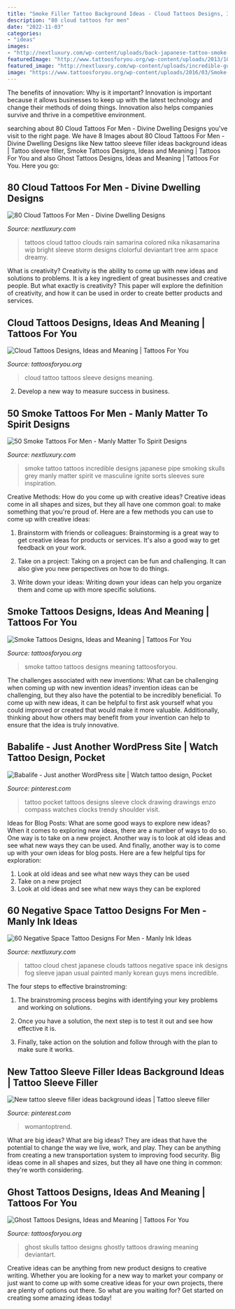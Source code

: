 ```yaml
---
title: "Smoke Filler Tattoo Background Ideas - Cloud Tattoos Designs, Ideas And Meaning"
description: "80 cloud tattoos for men"
date: "2022-11-03"
categories:
- "ideas"
images:
- "http://nextluxury.com/wp-content/uploads/back-japanese-tattoo-smoke-men.jpg"
featuredImage: "http://www.tattoosforyou.org/wp-content/uploads/2013/10/Cloud-Tattoo-Sleeve.jpg"
featured_image: "http://nextluxury.com/wp-content/uploads/incredible-guys-negative-space-clouds-tattoo-japanese-style.jpg"
image: "https://www.tattoosforyou.org/wp-content/uploads/2016/03/Smoke-Tattoo.jpg"
---
```



The benefits of innovation: Why is it important?
Innovation is important because it allows businesses to keep up with the latest technology and change their methods of doing things. Innovation also helps companies survive and thrive in a competitive environment.

	

		
searching about 80 Cloud Tattoos For Men - Divine Dwelling Designs you've visit to the right page. We have 8 Images about 80 Cloud Tattoos For Men - Divine Dwelling Designs like New tattoo sleeve filler ideas background ideas | Tattoo sleeve filler, Smoke Tattoos Designs, Ideas and Meaning | Tattoos For You and also Ghost Tattoos Designs, Ideas and Meaning | Tattoos For You. Here you go:
		
    
## 80 Cloud Tattoos For Men - Divine Dwelling Designs

<img loading=lazy src="http://nextluxury.com/wp-content/uploads/mens-cloud-tattoos.jpg" onerror="this.onerror=null;this.src='https://tse4.mm.bing.net/th?id=OIP.1NEZQCa8edU_wpbgw0Xc4gHaEa&amp;pid=15.1';" alt="80 Cloud Tattoos For Men - Divine Dwelling Designs">

_Source: nextluxury.com_

>tattoos cloud tattoo clouds rain samarina colored nika nikasamarina wip bright sleeve storm designs clolorful deviantart tree arm space dreamy. 

	

What is creativity?
Creativity is the ability to come up with new ideas and solutions to problems. It is a key ingredient of great businesses and creative people. But what exactly is creativity? This paper will explore the definition of creativity, and how it can be used in order to create better products and services.

    
## Cloud Tattoos Designs, Ideas And Meaning | Tattoos For You

<img loading=lazy src="http://www.tattoosforyou.org/wp-content/uploads/2013/10/Cloud-Tattoo-Sleeve.jpg" onerror="this.onerror=null;this.src='https://tse2.mm.bing.net/th?id=OIP.wDhjHnW8zBbAEPTzNaDxyAHaMN&amp;pid=15.1';" alt="Cloud Tattoos Designs, Ideas and Meaning | Tattoos For You">

_Source: tattoosforyou.org_

>cloud tattoo tattoos sleeve designs meaning. 

	

2. Develop a new way to measure success in business.

    
## 50 Smoke Tattoos For Men - Manly Matter To Spirit Designs

<img loading=lazy src="http://nextluxury.com/wp-content/uploads/back-japanese-tattoo-smoke-men.jpg" onerror="this.onerror=null;this.src='https://tse1.mm.bing.net/th?id=OIP.60JmAs519BxHz7N5khYQfAAAAA&amp;pid=15.1';" alt="50 Smoke Tattoos For Men - Manly Matter To Spirit Designs">

_Source: nextluxury.com_

>smoke tattoo tattoos incredible designs japanese pipe smoking skulls grey manly matter spirit ve masculine ignite sorts sleeves sure inspiration. 

	

Creative Methods: How do you come up with creative ideas?
Creative ideas come in all shapes and sizes, but they all have one common goal: to make something that you're proud of. Here are a few methods you can use to come up with creative ideas:
1. Brainstorm with friends or colleagues: Brainstorming is a great way to get creative ideas for products or services. It's also a good way to get feedback on your work.

2. Take on a project: Taking on a project can be fun and challenging. It can also give you new perspectives on how to do things.

3. Write down your ideas: Writing down your ideas can help you organize them and come up with more specific solutions.

    
## Smoke Tattoos Designs, Ideas And Meaning | Tattoos For You

<img loading=lazy src="https://www.tattoosforyou.org/wp-content/uploads/2016/03/Smoke-Tattoo.jpg" onerror="this.onerror=null;this.src='https://tse1.mm.bing.net/th?id=OIP.53BS__Sj3ZWLckcVgm6FiAHaHa&amp;pid=15.1';" alt="Smoke Tattoos Designs, Ideas and Meaning | Tattoos For You">

_Source: tattoosforyou.org_

>smoke tattoo tattoos designs meaning tattoosforyou. 

	

The challenges associated with new inventions: What can be challenging when coming up with new invention ideas?
invention ideas can be challenging, but they also have the potential to be incredibly beneficial. To come up with new ideas, it can be helpful to first ask yourself what you could improved or created that would make it more valuable. Additionally, thinking about how others may benefit from your invention can help to ensure that the idea is truly innovative.

    
## Babalife - Just Another WordPress Site | Watch Tattoo Design, Pocket

<img loading=lazy src="https://i.pinimg.com/736x/6c/6b/82/6c6b82584cbfe11fc71c07fe131f5b33.jpg" onerror="this.onerror=null;this.src='https://tse1.mm.bing.net/th?id=OIP.OUB2e4jKn2jfne4EAq2PfAHaJ3&amp;pid=15.1';" alt="Babalife - Just another WordPress site | Watch tattoo design, Pocket">

_Source: pinterest.com_

>tattoo pocket tattoos designs sleeve clock drawing drawings enzo compass watches clocks trendy shoulder visit. 

	

Ideas for Blog Posts: What are some good ways to explore new ideas?
When it comes to exploring new ideas, there are a number of ways to do so. One way is to take on a new project. Another way is to look at old ideas and see what new ways they can be used. And finally, another way is to come up with your own ideas for blog posts. Here are a few helpful tips for exploration: 
1. Look at old ideas and see what new ways they can be used
2. Take on a new project
3. Look at old ideas and see what new ways they can be explored  
    
## 60 Negative Space Tattoo Designs For Men - Manly Ink Ideas

<img loading=lazy src="http://nextluxury.com/wp-content/uploads/incredible-guys-negative-space-clouds-tattoo-japanese-style.jpg" onerror="this.onerror=null;this.src='https://tse1.mm.bing.net/th?id=OIP.yoB7ekoiRT60uST2zGcMGAHaHa&amp;pid=15.1';" alt="60 Negative Space Tattoo Designs For Men - Manly Ink Ideas">

_Source: nextluxury.com_

>tattoo cloud chest japanese clouds tattoos negative space ink designs fog sleeve japan usual painted manly korean guys mens incredible. 

	

The four steps to effective brainstroming:
1. The brainstroming process begins with identifying your key problems and working on solutions.
2. Once you have a solution, the next step is to test it out and see how effective it is.

3. Finally, take action on the solution and follow through with the plan to make sure it works.

    
## New Tattoo Sleeve Filler Ideas Background Ideas | Tattoo Sleeve Filler

<img loading=lazy src="https://i.pinimg.com/originals/45/08/13/45081307b506f961a0d9cacd9b8fef85.jpg" onerror="this.onerror=null;this.src='https://tse4.mm.bing.net/th?id=OIP.YzsouPvRRlri-lr0rbbu6gHaOx&amp;pid=15.1';" alt="New tattoo sleeve filler ideas background ideas | Tattoo sleeve filler">

_Source: pinterest.com_

>womantoptrend. 

	

What are big ideas?
What are big ideas? They are ideas that have the potential to change the way we live, work, and play. They can be anything from creating a new transportation system to improving food security. Big ideas come in all shapes and sizes, but they all have one thing in common: they're worth considering.

    
## Ghost Tattoos Designs, Ideas And Meaning | Tattoos For You

<img loading=lazy src="https://www.tattoosforyou.org/wp-content/uploads/2016/10/Ghost-Tattoo-Drawing.jpg" onerror="this.onerror=null;this.src='https://tse4.mm.bing.net/th?id=OIP.XfDePkOnrqtlNjlsbGOG8gHaJ6&amp;pid=15.1';" alt="Ghost Tattoos Designs, Ideas and Meaning | Tattoos For You">

_Source: tattoosforyou.org_

>ghost skulls tattoo designs ghostly tattoos drawing meaning deviantart. 

	

Creative ideas can be anything from new product designs to creative writing. Whether you are looking for a new way to market your company or just want to come up with some creative ideas for your own projects, there are plenty of options out there. So what are you waiting for? Get started on creating some amazing ideas today!


